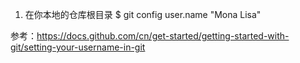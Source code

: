 1. 在你本地的仓库根目录
$ git config user.name "Mona Lisa"

参考：https://docs.github.com/cn/get-started/getting-started-with-git/setting-your-username-in-git